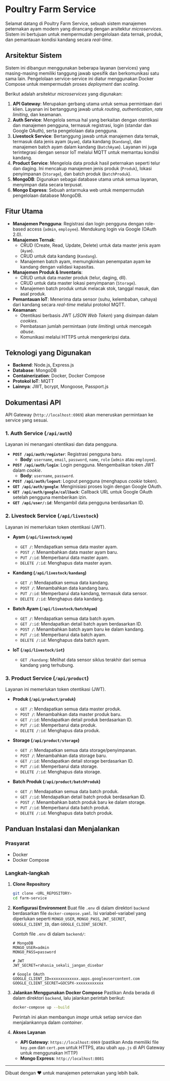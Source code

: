 # Poultry Farm Service

Selamat datang di Poultry Farm Service, sebuah sistem manajemen peternakan ayam modern yang dirancang dengan arsitektur _microservices_. Sistem ini bertujuan untuk mempermudah pengelolaan data ternak, produk, dan pemantauan kondisi kandang secara _real-time_.

## Arsitektur Sistem

Sistem ini dibangun menggunakan beberapa layanan (services) yang masing-masing memiliki tanggung jawab spesifik dan berkomunikasi satu sama lain. Pengelolaan service-service ini diatur menggunakan Docker Compose untuk mempermudah proses _deployment_ dan _scaling_.

Berikut adalah arsitektur _microservices_ yang digunakan:

1.  **API Gateway**: Merupakan gerbang utama untuk semua permintaan dari klien. Layanan ini bertanggung jawab untuk _routing_, _authentication_, _rate limiting_, dan keamanan.
2.  **Auth Service**: Mengelola semua hal yang berkaitan dengan otentikasi dan manajemen pengguna, termasuk registrasi, login (standar dan Google OAuth), serta pengelolaan data pengguna.
3.  **Livestock Service**: Bertanggung jawab untuk manajemen data ternak, termasuk data jenis ayam (`Ayam`), data kandang (`Kandang`), dan manajemen batch ayam dalam kandang (`BatchAyam`). Layanan ini juga terintegrasi dengan sensor IoT melalui MQTT untuk memantau kondisi kandang.
4.  **Product Service**: Mengelola data produk hasil peternakan seperti telur dan daging. Ini mencakup manajemen jenis produk (`Produk`), lokasi penyimpanan (`Storage`), dan batch produk (`BatchProduk`).
5.  **MongoDB**: Digunakan sebagai database utama untuk semua layanan, menyimpan data secara terpusat.
6.  **Mongo Express**: Sebuah antarmuka web untuk mempermudah pengelolaan database MongoDB.

## Fitur Utama

* **Manajemen Pengguna**: Registrasi dan login pengguna dengan role-based access (`admin`, `employee`). Mendukung login via Google (OAuth 2.0).
* **Manajemen Ternak**:
    * CRUD (Create, Read, Update, Delete) untuk data master jenis ayam (`Ayam`).
    * CRUD untuk data kandang (`Kandang`).
    * Manajemen batch ayam, memungkinkan penempatan ayam ke kandang dengan validasi kapasitas.
* **Manajemen Produk & Inventaris**:
    * CRUD untuk data master produk (telur, daging, dll).
    * CRUD untuk data master lokasi penyimpanan (`Storage`).
    * Manajemen batch produk untuk melacak stok, tanggal masuk, dan asal produk.
* **Pemantauan IoT**: Menerima data sensor (suhu, kelembaban, cahaya) dari kandang secara _real-time_ melalui protokol MQTT.
* **Keamanan**:
    * Otentikasi berbasis JWT (_JSON Web Token_) yang disimpan dalam _cookies_.
    * Pembatasan jumlah permintaan (_rate limiting_) untuk mencegah _abuse_.
    * Komunikasi melalui HTTPS untuk mengenkripsi data.

## Teknologi yang Digunakan

* **Backend**: Node.js, Express.js
* **Database**: MongoDB
* **Containerization**: Docker, Docker Compose
* **Protokol IoT**: MQTT
* **Lainnya**: JWT, bcrypt, Mongoose, Passport.js

## Dokumentasi API

API Gateway (`http://localhost:6969`) akan meneruskan permintaan ke service yang sesuai.

### 1. Auth Service (`/api/auth`)

Layanan ini menangani otentikasi dan data pengguna.

* **`POST /api/auth/register`**: Registrasi pengguna baru.
    * **Body**: `username`, `email`, `password`, `name`, `role` (`admin` atau `employee`).
* **`POST /api/auth/login`**: Login pengguna. Mengembalikan token JWT dalam _cookie_.
    * **Body**: `username`, `password`.
* **`POST /api/auth/logout`**: Logout pengguna (menghapus _cookie_ token).
* **`GET /api/auth/google`**: Menginisiasi proses login dengan Google OAuth.
* **`GET /api/auth/google/callback`**: Callback URL untuk Google OAuth setelah pengguna memberikan izin.
* **`GET /api/user/:id`**: Mengambil data pengguna berdasarkan ID.

### 2. Livestock Service (`/api/livestock`)

Layanan ini memerlukan token otentikasi (JWT).

* **Ayam (`/api/livestock/ayam`)**
    * `GET /`: Mendapatkan semua data master ayam.
    * `POST /`: Menambahkan data master ayam baru.
    * `PUT /:id`: Memperbarui data master ayam.
    * `DELETE /:id`: Menghapus data master ayam.

* **Kandang (`/api/livestock/kandang`)**
    * `GET /`: Mendapatkan semua data kandang.
    * `POST /`: Menambahkan data kandang baru.
    * `PUT /:id`: Memperbarui data kandang, termasuk data sensor.
    * `DELETE /:id`: Menghapus data kandang.

* **Batch Ayam (`/api/livestock/batchAyam`)**
    * `GET /`: Mendapatkan semua data batch ayam.
    * `GET /:id`: Mendapatkan detail batch ayam berdasarkan ID.
    * `POST /`: Menambahkan batch ayam baru ke dalam kandang.
    * `PUT /:id`: Memperbarui data batch ayam.
    * `DELETE /:id`: Menghapus data batch ayam.

* **IoT (`/api/livestock/iot`)**
    * `GET /kandang`: Melihat data sensor siklus terakhir dari semua kandang yang terhubung.

### 3. Product Service (`/api/product`)

Layanan ini memerlukan token otentikasi (JWT).

* **Produk (`/api/product/produk`)**
    * `GET /`: Mendapatkan semua data master produk.
    * `POST /`: Menambahkan data master produk baru.
    * `GET /:id`: Mendapatkan detail produk berdasarkan ID.
    * `PUT /:id`: Memperbarui data produk.
    * `DELETE /:id`: Menghapus data produk.

* **Storage (`/api/product/storage`)**
    * `GET /`: Mendapatkan semua data storage/penyimpanan.
    * `POST /`: Menambahkan data storage baru.
    * `GET /:id`: Mendapatkan detail storage berdasarkan ID.
    * `PUT /:id`: Memperbarui data storage.
    * `DELETE /:id`: Menghapus data storage.

* **Batch Produk (`/api/product/batchProduk`)**
    * `GET /`: Mendapatkan semua data batch produk.
    * `GET /:id`: Mendapatkan detail batch produk berdasarkan ID.
    * `POST /`: Menambahkan batch produk baru ke dalam storage.
    * `PUT /:id`: Memperbarui data batch produk.
    * `DELETE /:id`: Menghapus data batch produk.

## Panduan Instalasi dan Menjalankan

### Prasyarat

* Docker
* Docker Compose

### Langkah-langkah

1.  **Clone Repository**
    ```bash
    git clone <URL_REPOSITORY>
    cd farm-service
    ```

2.  **Konfigurasi Environment**
    Buat file `.env` di dalam direktori `backend` berdasarkan file `docker-compose.yaml`. Isi variabel-variabel yang diperlukan seperti `MONGO_USER`, `MONGO_PASS`, `JWT_SECRET`, `GOOGLE_CLIENT_ID`, dan `GOOGLE_CLIENT_SECRET`.

    Contoh file `.env` di dalam `backend/`:
    ```env
    # MongoDB
    MONGO_USER=admin
    MONGO_PASS=password

    # JWT
    JWT_SECRET=rahasia_sekali_jangan_disebar

    # Google OAuth
    GOOGLE_CLIENT_ID=xxxxxxxxxxxx.apps.googleusercontent.com
    GOOGLE_CLIENT_SECRET=GOCSPX-xxxxxxxxxxxx

    ```

3.  **Jalankan Menggunakan Docker Compose**
    Pastikan Anda berada di dalam direktori `backend`, lalu jalankan perintah berikut:

    ```bash
    docker-compose up --build
    ```

    Perintah ini akan membangun _image_ untuk setiap service dan menjalankannya dalam _container_.

4.  **Akses Layanan**
    * **API Gateway**: `https://localhost:6969` (pastikan Anda memiliki file `key.pem` dan `cert.pem` untuk HTTPS, atau ubah `app.js` di API Gateway untuk menggunakan HTTP)
    * **Mongo Express**: `http://localhost:8081`

---

Dibuat dengan ❤️ untuk manajemen peternakan yang lebih baik.